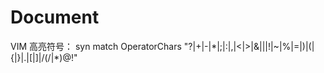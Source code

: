 Document
========
VIM 高亮符号：
syn match OperatorChars "?\|+\|-\|\*\|;\|:\|,\|<\|>\|&\||\|!\|\~\|%\|=\|)\|(\|{\|}\|\.\|\[\|\]\|/\(/\|*\)\@!"
